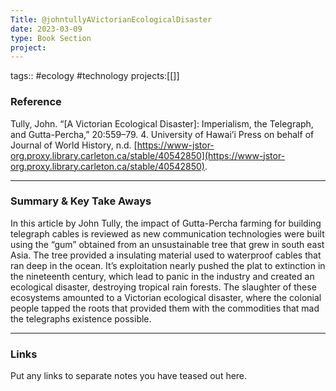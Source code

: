 ```yaml
---
Title: @johntullyAVictorianEcologicalDisaster
date: 2023-03-09
type: Book Section
project:
---
```


tags:: #ecology #technology
projects:[[]]

### Reference 

Tully, John. “[A Victorian Ecological Disaster]: Imperialism, the Telegraph, and Gutta-Percha,” 20:559–79. 4. University of Hawai’i Press on behalf of Journal of World History, n.d. [https://www-jstor-org.proxy.library.carleton.ca/stable/40542850](https://www-jstor-org.proxy.library.carleton.ca/stable/40542850).


---

### Summary & Key Take Aways

In this article by John Tully, the impact of Gutta-Percha farming for building telegraph cables is reviewed as new communication technologies were built using the “gum” obtained from an unsustainable tree that grew in south east Asia. The tree provided a insulating material used to waterproof cables that ran deep in the ocean. It’s exploitation nearly pushed the plat to extinction in the nineteenth century, which lead to panic in the industry and created an ecological disaster, destroying tropical rain forests. The slaughter of these ecosystems amounted to a Victorian ecological disaster, where the colonial people tapped the roots that provided them with the commodities that mad the telegraphs existence possible.

--- 

### Links
Put any links to separate notes you have teased out here.